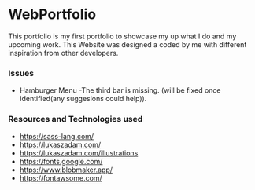 # WebPortfolio
This portfolio is my first portfolio to showcase my up what I do and my upcoming work.
This Website was designed a coded by me with different inspiration from other developers.

### Issues
* Hamburger Menu
-The third bar is missing. (will be fixed once identified(any suggesions could help)).

### Resources and Technologies used
* https://sass-lang.com/
* https://lukaszadam.com/
* https://lukaszadam.com/illustrations
* https://fonts.google.com/
* https://www.blobmaker.app/
* https://fontawsome.com/

